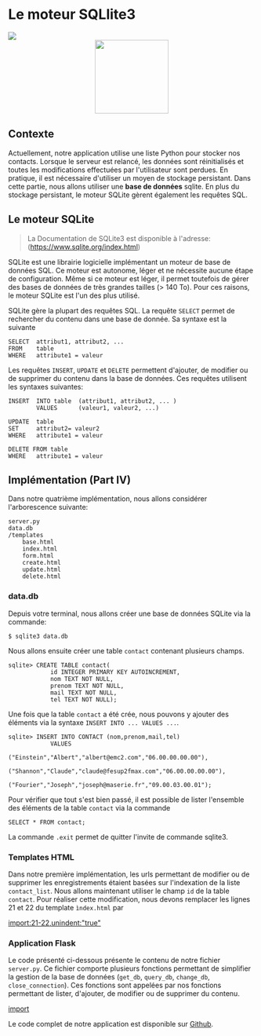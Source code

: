 # Le moteur SQLlite3


<div>
<img src="https://img.shields.io/badge/sqlite-v3.13-brightgreen.svg"> 
</div>

<div style="text-align:center;">
<img src="https://upload.wikimedia.org/wikipedia/commons/3/38/SQLite370.svg" height="150"/>
</div>

## Contexte

Actuellement, notre application utilise une liste Python pour stocker nos contacts. Lorsque le serveur est relancé, les données sont réinitialisés et toutes les modifications effectuées par l'utilisateur sont perdues. En pratique, il est nécessaire d'utiliser un moyen de stockage persistant. Dans cette partie, nous allons utiliser une **base de données** sqlite. En plus du stockage persistant, le moteur SQLite gèrent également les requêtes SQL.

## Le moteur SQLite

> La Documentation de SQLite3 est disponible à l'adresse: (https://www.sqlite.org/index.html)


SQLite est une librairie logicielle implémentant un moteur de base de données SQL. Ce moteur est autonome, léger et ne nécessite aucune étape de configuration. Même si ce moteur est léger, il permet toutefois de gérer des bases de données de très grandes tailles (> 140 To). Pour ces raisons, le moteur SQLite est l'un des plus utilisé.

SQLite gère la plupart des requêtes SQL. La requête `SELECT` permet de rechercher du contenu dans une base de donnée. Sa syntaxe est la suivante

```
SELECT  attribut1, attribut2, ...
FROM    table
WHERE   attribute1 = valeur
```

Les requêtes `INSERT`, `UPDATE` et `DELETE` permettent d'ajouter, de modifier ou de supprimer du contenu dans la base de données. Ces requêtes utilisent les syntaxes suivantes:

```
INSERT  INTO table  (attribut1, attribut2, ... )
        VALUES      (valeur1, valeur2, ...)
```

```
UPDATE  table  
SET     attribut2= valeur2
WHERE   attribute1 = valeur
```

```
DELETE FROM table  
WHERE   attribute1 = valeur
```


## Implémentation (Part IV)

Dans notre quatrième implémentation, nous allons considérer l'arborescence suivante:

```
server.py
data.db
/templates
    base.html
    index.html
    form.html
    create.html
    update.html
    delete.html
```


### data.db

Depuis votre terminal, nous allons créer une base de données SQLite via la commande:

```
$ sqlite3 data.db
```

Nous allons ensuite créer une table `contact` contenant plusieurs champs.

```
sqlite> CREATE TABLE contact(
            id INTEGER PRIMARY KEY AUTOINCREMENT,
            nom TEXT NOT NULL,
            prenom TEXT NOT NULL,
            mail TEXT NOT NULL,
            tel TEXT NOT NULL);
```

Une fois que la table `contact` a été crée, nous pouvons y ajouter des éléments via la syntaxe `INSERT INTO ... VALUES ...`.

```
sqlite> INSERT INTO CONTACT (nom,prenom,mail,tel)
            VALUES
                ("Einstein","Albert","albert@emc2.com","06.00.00.00.00"),
                ("Shannon","Claude","claude@fesup2fmax.com","06.00.00.00.00"),
                ("Fourier","Joseph","joseph@maserie.fr","09.00.03.00.01");
```

Pour vérifier que tout s'est bien passé, il est possible de lister l'ensemble des éléments de la table `contact` via la commande

```
SELECT * FROM contact;
```

La commande `.exit` permet de quitter l'invite de commande sqlite3.

### Templates HTML

Dans notre première implémentation, les urls permettant de modifier ou de supprimer les enregistrements étaient basées sur l'indexation de la liste `contact_list`. Nous allons maintenant utiliser le champ `id` de la table `contact`. Pour réaliser cette modification, nous devons remplacer les lignes 21 et 22 du template `ìndex.html` par

[import:21-22,unindent:"true"](./src/src5/templates/index.html)

### Application Flask

Le code présenté ci-dessous présente le contenu de notre fichier `server.py`. Ce fichier comporte plusieurs fonctions permettant de simplifier la gestion de la base de données (`get_db`, `query_db`, `change_db`, `close_connection`). Ces fonctions sont appelées par nos fonctions permettant de lister, d'ajouter, de modifier ou de supprimer du contenu. 

[import](./src/src5/server.py)

Le code complet de notre application est disponible sur [Github](https://github.com/vincentchoqueuse/gitbook_flask/tree/master/src/src5).


